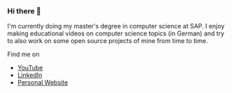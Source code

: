 ### Hi there 👋

I'm currently doing my master's degree in computer science at SAP. I enjoy making educational videos on computer science topics (in German) and try to also work on some open source projects of mine from time to time.

Find me on 
- [YouTube](https://www.youtube.com/channel/UCPOv6aROWBSxBNXXTDIHf2w)
- [LinkedIn](https://www.linkedin.com/in/julian-a%C3%9Fmann-195798156)
- [Personal Website](https://julianassmann.de)
